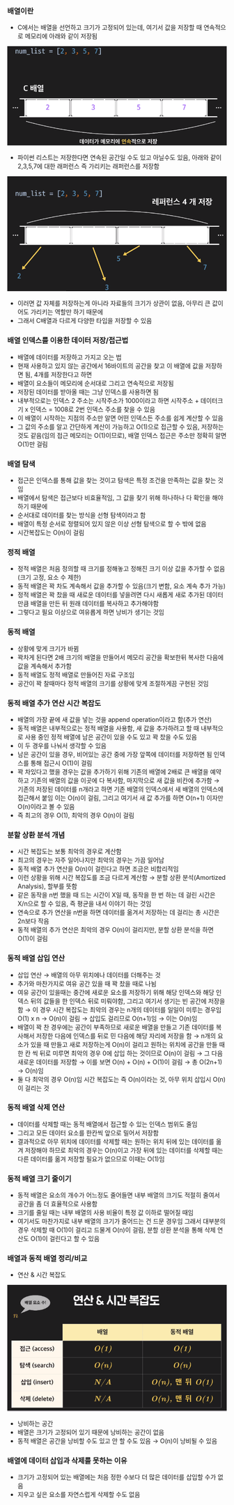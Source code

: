 ### 배열이란
- C에서는 배열을 선언하고 크기가 고정되어 있는데, 여기서 값을 저장할 때 연속적으로 메모리에 아래와 같이 저장됨

![picture](/img/DataStructure/Array/one.png)

- 파이썬 리스트는 저장한다면 연속된 공간일 수도 있고 아닐수도 있음, 아래와 같이 2,3,5,7에 대한 래퍼런스 즉 가리키는 래퍼런스를 저장함

![picture](/img/DataStructure/Array/two.png)

- 이러면 값 자체를 저장하는게 아니라 자료들의 크기가 상관이 없음, 아무리 큰 값이어도 가리키는 역할만 하기 때문에
- 그래서 C배열과 다르게 다양한 타입을 저장할 수 있음

### 배열 인덱스를 이용한 데이터 저장/접근법
- 배열에 데이터를 저장하고 가지고 오는 법
- 현재 사용하고 있지 않는 공간에서 16바이트의 공간을 찾고 이 배열에 값을 저장하면 됨, 4개를 저장한다고 하면
- 배열이 요소들이 메모리에 순서대로 그리고 연속적으로 저장됨
- 저장된 데이터를 받아올 때는 그냥 인덱스를 사용하면 됨
- 내부적으로는 인덱스 2 주소는 시작주소가 1000이라고 하면 시작주소 + 데이터크기 x 인덱스 = 1008로 2번 인덱스 주소를 찾을 수 있음
- 이 배열이 시작하는 지점의 주소만 알면 어떤 인덱스든 주소를 쉽게 계산할 수 있음
- 그 값의 주소를 알고 간단하게 계산이 가능하고 O(1)으로 접근할 수 있음, 저장하는 것도 같음(임의 접근 메모리는 O(1)이므로), 배열 인덱스 접근은 주소만 정확히 알면 O(1)만 걸림

### 배열 탐색
- 접근은 인덱스를 통해 값을 찾는 것이고 탐색은 특정 조건을 만족하는 값을 찾는 것임
- 배열에서 탐색은 접근보다 비효율적임, 그 값을 찾기 위해 하나하나 다 확인을 해야하기 때문에
- 순서대로 데이터를 찾는 방식을 선형 탐색이라고 함
- 배열이 특정 순서로 정렬되어 있지 않은 이상 선형 탐색으로 할 수 밖에 없음
- 시간복잡도는 O(n)이 걸림

### 정적 배열
- 정적 배열은 처음 정의할 때 크기를 정해놓고 정해진 크기 이상 값을 추가할 수 없음(크기 고정, 요소 수 제한)
- 동적 배열은 꽉 차도 계속해서 값을 추가할 수 있음(크기 변함, 요소 계속 추가 가능)
- 정적 배열은 꽉 찼을 때 새로운 데이터를 넣을려면 다시 새롭게 새로 추가된 데이터 만큼 배열을 만든 뒤 원래 데이터를 복사하고 추가해야함
- 그렇다고 필요 이상으로 여유롭게 하면 낭비가 생기는 것임

### 동적 배열
- 상황에 맞게 크기가 바뀜
- 꽉차게 된다면 2배 크기의 배열을 만들어서 메모리 공간을 확보한뒤 복사한 다음에 값을 계속해서 추가함
- 동적 배열도 정적 배열로 만들어진 자료 구조임
- 공간이 꽉 찰때마다 정적 배열의 크기를 상황에 맞게 조절하게끔 구현된 것임

### 동적 배열 추가 연산 시간 복잡도
- 배열의 가장 끝에 새 값을 넣는 것을 append operation이라고 함(추가 연산)
- 동적 배열은 내부적으로는 정적 배열을 사용함, 새 값을 추가하려고 할 때 내부적으로 사용 중인 정적 배열에 남은 공간이 있을 수도 있고 꽉 찼을 수도 있음
- 이 두 경우를 나눠서 생각할 수 있음
- 남은 공간이 있을 경우, 비어있는 공간 중에 가장 앞쪽에 데이터를 저장하면 됨 인덱스를 통해 접근시 O(1)이 걸림
- 꽉 차있다고 했을 경우는 값을 추가하기 위해 기존의 배열에 2배로 큰 배열을 예약하고 기존의 배열의 값을 이곳에 다 복사함, 마지막으로 새 값을 비칸에 추가함 → 기존의 저장된 데이터를 n개라고 하면 기존 배열의 인덱스에서 새 배열의 인덱스에 접근해서 붙임 이는 O(n)이 걸림, 그리고 여기서 새 값 추가를 하면 O(n+1) 이자만 O(n)이라고 볼 수 있음
- 즉 최고의 경우 O(1), 최악의 경우 O(n)이 걸림

### 분할 상환 분석 개념
- 시간 복잡도는 보통 최악의 경우로 계산함
- 최고의 경우는 자주 일어나지만 최악의 경우는 가끔 일어남
- 동적 배열 추가 연산을 O(n)이 걸린다고 하면 조금은 비합리적임
- 이런 상황을 위해 시간 복잡도를 조금 다르게 계산함 → 분할 상환 분석(Amortized Analysis), 할부를 뜻함
- 같은 동작을 n번 했을 때 드는 시간이 X일 때, 동작을 한 번 하는 데 걸린 시간은 X/n으로 할 수 있음, 즉 평균을 내서 이야기 하는 것임
- 연속으로 추가 연산을 n번을 하면 데이터를 옮겨서 저장하는 데 걸리는 총 시간은 2n보다 작음
- 동적 배열의 추가 연산은 최악의 경우 O(n)이 걸리지만, 분할 상환 분석을 하면 O(1)이 걸림

### 동적 배열 삽입 연산
- 삽입 연산 → 배열의 아무 위치에나 데이터를 더해주는 것
- 추가와 마찬가지로 여유 공간 있을 때 꽉 찼을 때로 나뉨
- 여유 공간이 있을때는 중간에 새로운 요소를 저장하기 위해 해당 인덱스와 해당 인덱스 뒤의 값들을 한 인덱스 뒤로 미뤄야함, 그리고 여기서 생기는 빈 공간에 저장을 함 → 이 경우 시간 복잡도는 최악의 경우는 n개의 데이터를 일일이 미루는 경우임 O(1) x n → O(n)이 걸림 → 삽입도 걸리므로 O(n+1)임 → 이는 O(n)임
- 배열이 꽉 찬 경우에는 공간이 부족하므로 새로운 배열을 만들고 기존 데이터를 복사해서 저장한 다음에 인덱스를 뒤로 민 다음에 해당 자리에 저장을 함 → n개의 요소가 있을 때 만들고 새로 저장하는게 O(n)이 걸리고 원하는 위치에 공간을 만들 때 한 칸 씩 뒤로 미루면 최악의 경우 0에 삽입 하는 것이므로 O(n)이 걸림 → 그 다음 새로운 데이터를 저장함 → 이를 보면 O(n) + O(n) + O(1)이 걸림 → 총 O(2n+1) → O(n)임
- 둘 다 최악의 경우 O(n)임 시간 복잡도는 즉 O(n)이라는 것, 아무 위치 삽입시 O(n)이 걸리는 것

### 동적 배열 삭제 연산
- 데이터를 삭제할 때는 동적 배열에서 접근할 수 있는 인덱스 범위도 줄임
- 그리고 모든 데이터 요소를 한칸씩 앞으로 밀어서 저장함
- 결과적으로 아무 위치에 데이터를 삭제할 때는 원하는 위치 뒤에 있는 데이터를 옮겨 저장해야 하므로 최악의 경우는 O(n)이고 가장 뒤에 있는 데이터를 삭제할 때는 다른 데이터를 옮겨 저장할 필요가 없으므로 이때는 O(1)임

### 동적 배열 크기 줄이기
- 동적 배열은 요소의 개수가 어느정도 줄어들면 내부 배열의 크기도 적절히 줄여서 공간을 좀 더 효율적으로 사용함
- 크기를 줄일 때는 내부 배열의 사용 비율이 특정 값 이하로 떨어질 때임
- 여기서도 마찬가지로 내부 배열의 크기가 줄어드는 건 드문 경우임 그래서 대부분의 경우 삭제할 때 O(1)이 걸리고 드물게 O(n)이 걸림, 분할 상환 분석을 통해 삭제 연산도 O(1)이 걸린다고 할 수 있음

### 배열과 동적 배열 정리/비교
- 연산 & 시간 복잡도

![picture](/img/DataStructure/Array/three.png)

- 낭비하는 공간
- 배열은 크기가 고정되어 있기 때문에 낭비하는 공간이 없음
- 동적 배열은 공간을 낭비할 수도 있고 안 할 수도 있음 → O(n)이 낭비될 수 있음

### 배열에 데이터 삽입과 삭제를 못하는 이유
- 크기가 고정되어 있는 배열에는 처음 정한 수보다 더 많은 데이터를 삽입할 수가 없음
- 지우고 싶은 요소를 자연스럽게 삭제할 수도 없음